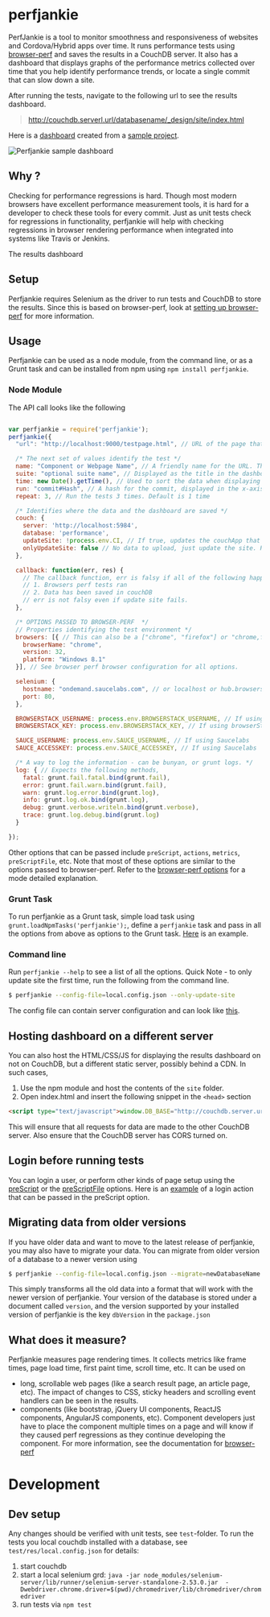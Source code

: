# perfjankie

PerfJankie is a tool to monitor smoothness and responsiveness of websites and Cordova/Hybrid apps over time. It runs performance tests using [browser-perf](http://github.com/axemclion/browser-perf) and saves the results in a CouchDB server. 
It also has a dashboard that displays graphs of the performance metrics collected over time that you help identify performance trends, or locate a single commit that can slow down a site. 

After running the tests, navigate to the following url to see the results dashboard. 

> http://couchdb.serverl.url/databasename/_design/site/index.html

Here is a [dashboard](http://nparashuram.com/perfslides/perfjankie) created from a [sample project](http://github.com/axemclion/perfslides). 

![Perfjankie sample dashboard](http://i.imgur.com/3VO8T4C.png "A sample dashboard for perfjankie")

## Why ? 
Checking for performance regressions is hard. Though most modern browsers have excellent performance measurement tools, it is hard for a developer to check these tools for every commit. Just as unit tests check for regressions in functionality, perfjankie will help with checking regressions in browser rendering performance when integrated into systems like Travis or Jenkins. 

The results dashboard 
## Setup
Perfjankie requires Selenium as the driver to run tests and CouchDB to store the results. Since this is based on browser-perf, look at [setting up browser-perf](https://github.com/axemclion/browser-perf/wiki/Setup-Instructions) for more information. 

## Usage

Perfjankie can be used as a node module, from the command line, or as a Grunt task and can be installed from npm using `npm install perfjankie`. 

### Node Module

The API call looks like the following

```javascript

var perfjankie = require('perfjankie');
perfjankie({
  "url": "http://localhost:9000/testpage.html", // URL of the page that you would like to test.

  /* The next set of values identify the test */
  name: "Component or Webpage Name", // A friendly name for the URL. This is shown as component name in the dashboard
  suite: "optional suite name", // Displayed as the title in the dashboard. Only 1 suite name for all components
  time: new Date().getTime(), // Used to sort the data when displaying graph. Can be the time when a commit was made
  run: "commit#Hash", // A hash for the commit, displayed in the x-axis in the dashboard
  repeat: 3, // Run the tests 3 times. Default is 1 time

  /* Identifies where the data and the dashboard are saved */
  couch: {
    server: 'http://localhost:5984',
    database: 'performance',
    updateSite: !process.env.CI, // If true, updates the couchApp that shows the dashboard. Set to false in when running Continuous integration, run this the first time using command line. 
    onlyUpdateSite: false // No data to upload, just update the site. Recommended to do from dev box as couchDB instance may require special access to create views.
  },

  callback: function(err, res) {
    // The callback function, err is falsy if all of the following happen
    // 1. Browsers perf tests ran
    // 2. Data has been saved in couchDB
    // err is not falsy even if update site fails. 
  },

  /* OPTIONS PASSED TO BROWSER-PERF  */
  // Properties identifying the test environment */
  browsers: [{ // This can also be a ["chrome", "firefox"] or "chrome,firefox"
    browserName: "chrome",
    version: 32,
    platform: "Windows 8.1"
  }], // See browser perf browser configuration for all options. 

  selenium: {
    hostname: "ondemand.saucelabs.com", // or localhost or hub.browserstack.com
    port: 80,
  },

  BROWSERSTACK_USERNAME: process.env.BROWSERSTACK_USERNAME, // If using browserStack
  BROWSERSTACK_KEY: process.env.BROWSERSTACK_KEY, // If using browserStack, this is automatically added to browsers object

  SAUCE_USERNAME: process.env.SAUCE_USERNAME, // If using Saucelabs
  SAUCE_ACCESSKEY: process.env.SAUCE_ACCESSKEY, // If using Saucelabs

  /* A way to log the information - can be bunyan, or grunt logs. */
  log: { // Expects the following methods,  
    fatal: grunt.fail.fatal.bind(grunt.fail),
    error: grunt.fail.warn.bind(grunt.fail),
    warn: grunt.log.error.bind(grunt.log),
    info: grunt.log.ok.bind(grunt.log),
    debug: grunt.verbose.writeln.bind(grunt.verbose),
    trace: grunt.log.debug.bind(grunt.log)
  }

});

```

Other options that can be passed include `preScript`, `actions`, `metrics`, `preScriptFile`, etc. Note that most of these options are similar to the options passed to browser-perf. Refer to the [browser-perf options](https://github.com/axemclion/browser-perf/wiki/Node-Module---API) for a mode detailed explanation. 

### Grunt Task
To run perfjankie as a Grunt task, simple load task using `grunt.loadNpmTasks('perfjankie');`, define a `perfjankie` task and pass in all the options from above as options to the Grunt task. [Here](https://github.com/axemclion/perfslides/blob/38b4f6e246c5ab971ce2957ec78bb701dbbc3038/Gruntfile.js#L57) is an example. 

### Command line
Run `perfjankie --help` to see a list of all the options. 
Quick Note - to only update site the first time, run the following from the command line.

```bash
$ perfjankie --config-file=local.config.json --only-update-site
```

The config file can contain server configuration and can look like [this](https://github.com/axemclion/perfjankie/blob/master/test/res/local.config.json). 

## Hosting dashboard on a different server
You can also host the HTML/CSS/JS for displaying the results dashboard on not on CouchDB, but a different static server, possibly behind a CDN. In such cases, 
1. Use the npm module and host the contents of the `site` folder. 
2. Open index.html and insert the following snippet in the `<head>` section

```html
<script type="text/javascript">window.DB_BASE="http://couchdb.server.url/databasename/_design";</script>
```

This will ensure that all requests for data are made to the other CouchDB server. Also ensure that the CouchDB server has CORS turned on. 

## Login before running tests

You can login a user, or perform other kinds of page setup using the [preScript](https://github.com/axemclion/browser-perf/wiki/Node-Module---API#prescript) or the [preScriptFile](https://github.com/axemclion/browser-perf/wiki/Node-Module---API#prescriptfile) options. Here is an [example](https://github.com/axemclion/browser-perf/wiki/FAQ#how-can-i-test-a-page-that-requires-login) of a login action that can be passed in the preScript option. 

## Migrating data from older versions 
If you have older data and want to move to the latest release of perfjankie, you may also have to migrate your data. You can migrate from older version of a database to a newer version using 

```bash
$ perfjankie --config-file=local.config.json --migrate=newDatabaseName
```

This simply transforms all the old data into a format that will work with the newer version of perfjankie. Your version of the database is stored under a document called `version`, and the version supported by your installed version of perfjankie is the key `dbVersion` in the `package.json`

## What does it measure? 

Perfjankie measures page rendering times. It collects metrics like frame times, page load time, first paint time, scroll time, etc. It can be used on 
* long, scrollable web pages (like a search result page, an article page, etc). The impact of changes to CSS, sticky headers and scrolling event handlers can be seen in the results. 
* components (like bootstrap, jQuery UI components, ReactJS components, AngularJS components, etc). Component developers just have to place the component multiple times on a page and will know if they caused perf regressions as they continue developing the component. 
For more information, see the documentation for [browser-perf](http://github.com/axemclion/browser-perf)

# Development

## Dev setup

Any changes should be verified with unit tests, see `test`-folder.
To run the tests you local couchdb installed with a database, see `test/res/local.config.json` for details:

  1. start couchdb
  2. start a local selenium grd: `java -jar node_modules/selenium-server/lib/runner/selenium-server-standalone-2.53.0.jar  -Dwebdriver.chrome.driver=$(pwd)/chromedriver/lib/chromedriver/chromedriver`
  3. run tests via `npm test`